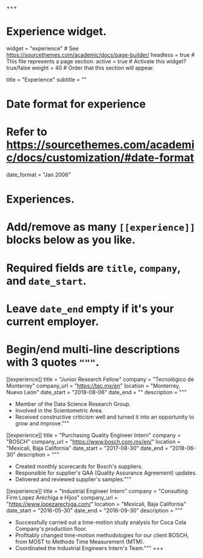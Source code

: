 +++
# Experience widget.
widget = "experience"  # See https://sourcethemes.com/academic/docs/page-builder/
headless = true  # This file represents a page section.
active = true  # Activate this widget? true/false
weight = 40  # Order that this section will appear.

title = "Experience"
subtitle = ""

# Date format for experience
#   Refer to https://sourcethemes.com/academic/docs/customization/#date-format
date_format = "Jan 2006"

# Experiences.
#   Add/remove as many `[[experience]]` blocks below as you like.
#   Required fields are `title`, `company`, and `date_start`.
#   Leave `date_end` empty if it's your current employer.
#   Begin/end multi-line descriptions with 3 quotes `"""`.
[[experience]]
  title = "Junior Research Fellow"
  company = "Tecnológico de Monterrey"
  company_url = "https://tec.mx/en"
  location = "Monterrey, Nuevo León"
  date_start = "2018-08-06"
  date_end = ""
  description = """
  * Member of the Data Science Research Group.
  * Involved in the Scientometric Area.
  * Received constructive criticism well and turned it into an opportunity to grow and improve."""

[[experience]]
  title = "Purchasing Quality Engineer Intern"
  company = "BOSCH"
  company_url = "https://www.bosch.com.mx/en/"
  location = "Mexicali, Baja California"
  date_start = "2017-08-30"
  date_end = "2018-06-30"
  description = """
  * Created monthly scorecards for Bosch's suppliers.
  * Responsible for supplier's QAA (Quality Assurance Agreement) updates.
  * Delivered and reviewed supplier's samples."""

[[experience]]
  title = "Industrial Engineer Intern"
  company = "Consulting Firm Lopez Aréchiga e Hijos"
  company_url = "https://www.lopezarechiga.com/"
  location = "Mexicali, Baja California"
  date_start = "2016-05-30"
  date_end = "2016-09-30"
  description = """
  * Successfully carried out a time-motion study analysis for Coca Cola Company's production floor.
  * Profitably changed time-motion methodologies for our client BOSCH, from MOST to Methods Time Measurement (MTM).
  * Coordinated the Industrial Engineers Intern's Team."""
+++
